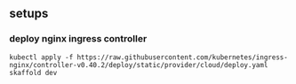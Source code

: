 ## setups

### deploy nginx ingress controller

```
kubectl apply -f https://raw.githubusercontent.com/kubernetes/ingress-nginx/controller-v0.40.2/deploy/static/provider/cloud/deploy.yaml
skaffold dev
```
